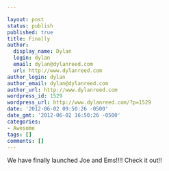 ```yaml
---

layout: post
status: publish
published: true
title: Finally
author:
  display_name: Dylan
  login: dylan
  email: dylan@dylanreed.com
  url: http://www.dylanreed.com
author_login: dylan
author_email: dylan@dylanreed.com
author_url: http://www.dylanreed.com
wordpress_id: 1529
wordpress_url: http://www.dylanreed.com/?p=1529
date: '2012-06-02 09:50:26 -0500'
date_gmt: '2012-06-02 16:50:26 -0500'
categories:
- Awesome
tags: []
comments: []
---
```


We have finally launched Joe and Ems!!!! Check it out!!![![][1]][2]

   [1]: http://www.dylanreed.com/wp-content/uploads/2012/06/Screen-Shot-2012-06-02-at-10.48.55-AM-300x202.png (Screen Shot 2012-06-02 at 10.48.55 AM)
   [2]: http://www.joeandem.com


